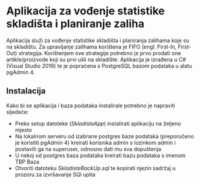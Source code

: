 # Aplikacija za vođenje statistike skladišta i planiranje zaliha
Aplikacija služi za vođenje statistike skladišta i planiranja zalihama koje su na skladištu. Za upravljanje zalihama korištena je FIFO (engl. First-In, First-Out) strategija. Korištenjem ove strategije potrebno je prvo prodati one artikle/proizvode koji su prvi ušli na skladište. Aplikacija je izrađena u C# (Visual Studio 2019) te je popraćena s PostgreSQL bazom podataka u alatu pgAdmin 4.

## Instalacija
Kako bi se aplikacija i baza podataka instalirale potrebno je napraviti sljedeće:
* Preko setup datoteke (*SkladisteApp*) instalirati aplikaciju na željeno mjesto
* Na lokalnom serveru od izabrane postgres baze podataka (preporučeno je koristiti pgAdmin 4) kreirati korisnika admin s lozinkom  admin i postaviti ga na superuser, odnosno dati mu sva dopuštenja
* U nekoj od postgres baza podataka kreirati bazu podataka s imenom TBP Baza
* Otvoriti datoteku *SkladisteBackUp.sql* te kopirati njezin sadržaj u prozoru za izvršavanje SQl upita
